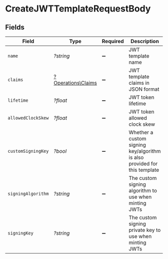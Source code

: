 # CreateJWTTemplateRequestBody


## Fields

| Field                                                                     | Type                                                                      | Required                                                                  | Description                                                               |
| ------------------------------------------------------------------------- | ------------------------------------------------------------------------- | ------------------------------------------------------------------------- | ------------------------------------------------------------------------- |
| `name`                                                                    | *?string*                                                                 | :heavy_minus_sign:                                                        | JWT template name                                                         |
| `claims`                                                                  | [?Operations\Claims](../../Models/Operations/Claims.md)                   | :heavy_minus_sign:                                                        | JWT template claims in JSON format                                        |
| `lifetime`                                                                | *?float*                                                                  | :heavy_minus_sign:                                                        | JWT token lifetime                                                        |
| `allowedClockSkew`                                                        | *?float*                                                                  | :heavy_minus_sign:                                                        | JWT token allowed clock skew                                              |
| `customSigningKey`                                                        | *?bool*                                                                   | :heavy_minus_sign:                                                        | Whether a custom signing key/algorithm is also provided for this template |
| `signingAlgorithm`                                                        | *?string*                                                                 | :heavy_minus_sign:                                                        | The custom signing algorithm to use when minting JWTs                     |
| `signingKey`                                                              | *?string*                                                                 | :heavy_minus_sign:                                                        | The custom signing private key to use when minting JWTs                   |